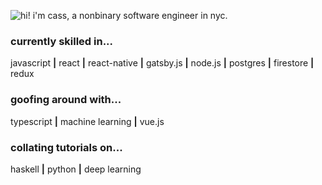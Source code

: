 ![hi! i'm cass, a nonbinary software engineer in nyc.](https://i.imgur.com/4Z7KMbg.gif)

### currently skilled in...
  javascript **|** react **|** react-native **|** gatsby.js **|** node.js **|** postgres **|** firestore **|** redux

### goofing around with...
  typescript **|** machine learning **|** vue.js
  
### collating tutorials on...
  haskell **|** python **|** deep learning
  

